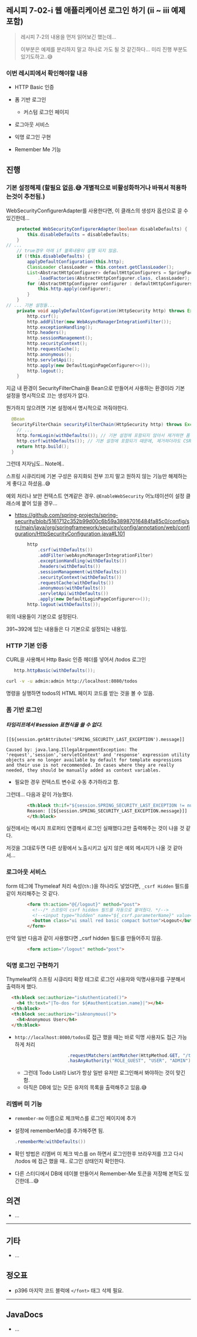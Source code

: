 ## 레시피 7-02-i 웹 애플리케이션 로그인 하기 (ii ~ iii 예제 포함)

> 레시피 7-2의 내용을 먼저 읽어보긴 했는데...
>
> 이부분은 예제를 분리하지 말고 하나로 가도 될 것 같긴하다... 미리 진행 부분도 있기도하고..😅



### 이번 레시피에서 확인해야할  내용

* HTTP Basic 인증

* 폼 기반 로그인

  * 커스텀 로그인 페이지

* 로그아웃 서비스

* 익명 로그인 구현

* Remember Me 기능

  

## 진행

### 기본 설정해제 (할필요 없음.😅 개별적으로 비활성화하거나 바꿔서 적용하는것이 추천됨.)

WebSecurityConfigurerAdapter를 사용한다면, 이 클래스의 생성자 옵션으로 끌 수 있긴한데...

```java
	protected WebSecurityConfigurerAdapter(boolean disableDefaults) {
		this.disableDefaults = disableDefaults;
	}
// ...
    // true경우 아래 if 블록내용이 실행 되지 않음.
    if (!this.disableDefaults) {
        applyDefaultConfiguration(this.http);
        ClassLoader classLoader = this.context.getClassLoader();
        List<AbstractHttpConfigurer> defaultHttpConfigurers = SpringFactoriesLoader
            .loadFactories(AbstractHttpConfigurer.class, classLoader);
        for (AbstractHttpConfigurer configurer : defaultHttpConfigurers) {
            this.http.apply(configurer);
        }
    }
// ... 기본 설정들...
	private void applyDefaultConfiguration(HttpSecurity http) throws Exception {
		http.csrf();
		http.addFilter(new WebAsyncManagerIntegrationFilter());
		http.exceptionHandling();
		http.headers();
		http.sessionManagement();
		http.securityContext();
		http.requestCache();
		http.anonymous();
		http.servletApi();
		http.apply(new DefaultLoginPageConfigurer<>());
		http.logout();
	}
```

지금 내 환경이 SecurityFilterChain을 Bean으로 만들어서 사용하는 환경이라 기본 설정을 명시적으로 끄는 생성자가 없다.

뭔가하지 않으려면 기본 설정에서 명시적으로 꺼줘야한다.

```java
  @Bean
  SecurityFilterChain securityFilterChain(HttpSecurity http) throws Exception {
	// ...
    http.formLogin(withDefaults()); // 기본 설정에 포함되지 않아서 제거하면 폼 로그인 기능이 빠짐.
    http.csrf(withDefaults()); // 기본 설정에 포함되기 때문에, 제거하더라도 CSRF 기능은 동작함.
    return http.build();
  }
```

그런데 저자님도.. Note에..

스프링 시큐리티에 기본 구성은 유지화되 전부 끄지 말고 원하지 않는 기능만 해제하는게 좋다고 하셨음..😅

예외 처리나 보안 컨텍스트 연계같은 경우.
`@EnableWebSecurity` 어노테이션이 설정 클래스에 붙어 있을 경우...

* https://github.com/spring-projects/spring-security/blob/5161712c352b99d00c6b59a38987016484fa85c0/config/src/main/java/org/springframework/security/config/annotation/web/configuration/HttpSecurityConfiguration.java#L101

```java
		http
			.csrf(withDefaults())
			.addFilter(webAsyncManagerIntegrationFilter)
			.exceptionHandling(withDefaults())
			.headers(withDefaults())
			.sessionManagement(withDefaults())
			.securityContext(withDefaults())
			.requestCache(withDefaults())
			.anonymous(withDefaults())
			.servletApi(withDefaults())
			.apply(new DefaultLoginPageConfigurer<>());
		http.logout(withDefaults());
```

위의 내용들이 기본으로 설정된다.

391~392에 있는 내용들은 다 기본으로 설정되는 내용임.





### HTTP 기본 인증

CURL을 사용해서 Http Basic 인증 헤더를 넣어서 /todos 로그인

```java
   http.httpBasic(withDefaults());
```

```sh
curl -v -u admin:admin http://localhost:8080/todos
```

명령을 실행하면 todos의 HTML 페이지 코드를 받는 것을 볼 수 있음.



### 폼 기반 로그인

##### 타임리프에서 #session 표현식을 쓸 수 없다.

```
[[${session.getAttribute('SPRING_SECURITY_LAST_EXCEPTION').message]]
```

```
Caused by: java.lang.IllegalArgumentException: The 'request','session','servletContext' and 'response' expression utility objects are no longer available by default for template expressions and their use is not recommended. In cases where they are really needed, they should be manually added as context variables.
```

* 필요한 경우 컨텍스트 변수로 수동 추가하라고 함.

그런데... 다음과 같이 가능했다.

```html
        <th:block th:if="${session.SPRING_SECURITY_LAST_EXCEPTION != null}">
        Reason: [[${session.SPRING_SECURITY_LAST_EXCEPTION.message}]]
        </th:block>
```

실전에서는 메시지 프로퍼티 연결해서 로그인 실패했다고만 출력해주는 것이 나을 것 같다.

저것을 그대로두면 다른 상황에서 노출시키고 싶지 않은 예외 메시지가 나올 것 같아서...



### 로그아웃 서비스

form 테그에 Thymeleaf 처리 속성(`th:`)을 하나라도 넣었다면, `_csrf Hidden` 필드를 같이 처리해주는 것 같다.

```html
        <form th:action="@{/logout}" method="post">
          <!--/* 스프링이 csrf hidden 필드를 자동으로 붙여줬다. */-->
          <!--<input type="hidden" name="${_csrf.parameterName}" value="${_csrf.token}"/>-->
          <button class="ui small red basic compact button">Logout</button>
        </form>
```

만약 일반 다음과 같이 사용했다면 _csrf hidden 필드를 만들어주지 않음.

```html
        <form action="/logout" method="post">
```





### 익명 로그인 구현하기

Thymeleaf의 스프링 시큐리티 확장 테그로 로그인 사용자와 익명사용자를 구분해서 출력하게 했다.

```html
  <th:block sec:authorize="isAuthenticated()">
    <h4 th:text="|To-dos for ${#authentication.name}|"></h4>
  </th:block>
  <th:block sec:authorize="isAnonymous()">
    <h4>Anonymous User</h4>
  </th:block>
```

* `http://localhost:8080/todos`로 접근 했을 때는 바로 익명 사용자도 접근 가능하게 처리

  ```java
                      .requestMatchers(antMatcher(HttpMethod.GET, "/todos"))
                      .hasAnyAuthority("ROLE_GUEST", "USER", "ADMIN")
  ```

  * 그런데 Todo List라 List가 항상 일반 유저만 로그인해서 봐야하는 것이 맞긴함.
  * 아직은 DB에 있는 모든 유저의 목록을 출력해주고 있음.😅



### 리멤버 미 기능

* `remember-me` 이름으로 체크박스를 로그인 페이지에 추가

* 설정에 rememberMe()를 추가해주면 됨.

  ```java
  .rememberMe(withDefaults())
  ```

* 확인 방법은 리멤버 미 체크 박스를 on 하면서 로그인한후 브라우저를 끄고 다시 /todos 에 접근 했을 때.. 로그인 상태인지 확인한다.
* 다른 스터디에서 DB에 테이블 만들어서 Remember-Me 토큰을 저장해 본적도 있긴한데...😅




## 의견

* ...



---

## 기타

* ...

  

  

## 정오표

* p396 마지막 코드 블럭에 `</font>` 태그 삭제 필요.
  


---

## JavaDocs

* ...
